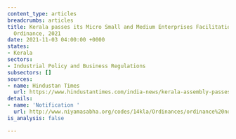 ```yaml
---
content_type: articles
breadcrumbs: articles
title: Kerala passes its Micro Small and Medium Enterprises Facilitation (Amendment)
  Ordinance, 2021
date: 2021-11-03 04:00:00 +0000
states:
- Kerala
sectors:
- Industrial Policy and Business Regulations
subsectors: []
sources:
- name: Hindustan Times
  url: https://www.hindustantimes.com/india-news/kerala-assembly-passes-bill-to-give-licence-to-industries-within-a-week-101635362380677.html
details:
- name: 'Notification '
  url: http://www.niyamasabha.org/codes/14kla/Ordinances/ordinance%20no.%2010.pdf
is_analysis: false

---
```

